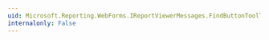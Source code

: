 ```yaml
---
uid: Microsoft.Reporting.WebForms.IReportViewerMessages.FindButtonToolTip
internalonly: False
---
```

